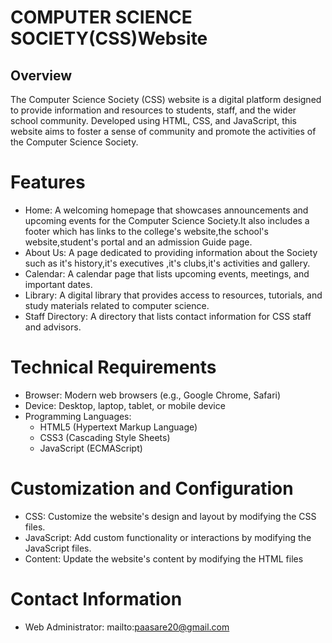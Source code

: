 # COMPUTER SCIENCE SOCIETY(CSS)Website

## Overview
The Computer Science Society (CSS) website is a digital platform designed to provide information and resources to students, staff, and the wider school community. Developed using HTML, CSS, and JavaScript, this website aims to foster a sense of community and promote the activities of the Computer Science Society.


# Features
- Home: A welcoming homepage that showcases announcements and upcoming events for the Computer Science Society.It also includes a footer which has links to the college's website,the school's website,student's portal and an admission Guide page.
- About Us: A page dedicated to providing information about the Society such as it's history,it's executives ,it's clubs,it's activities and gallery.
- Calendar: A calendar page that lists upcoming events, meetings, and important dates.
- Library: A digital library that provides access to resources, tutorials, and study materials related to computer science.
- Staff Directory: A directory that lists contact information for CSS staff and advisors.


# Technical Requirements
- Browser: Modern web browsers (e.g., Google Chrome, Safari)
- Device: Desktop, laptop, tablet, or mobile device
-  Programming Languages:
    - HTML5 (Hypertext Markup Language)
    - CSS3 (Cascading Style Sheets)
    - JavaScript (ECMAScript)



# Customization and Configuration
- CSS: Customize the website's design and layout by modifying the CSS files.
- JavaScript: Add custom functionality or interactions by modifying the JavaScript files.
- Content: Update the website's content by modifying the HTML files 

# Contact Information
- Web Administrator: mailto:paasare20@gmail.com




